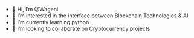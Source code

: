 - 👋 Hi, I’m @Wageni
- 👀 I’m interested in the interface between Blockchain Technologies & AI
- 🌱 I’m currently learning python
- 💞️ I’m looking to collaborate on Cryptocurrency projects

<!---
Wageni/Wageni is a ✨ special ✨ repository because its `README.md` (this file) appears on your GitHub profile.
You can click the Preview link to take a look at your changes.
--->
